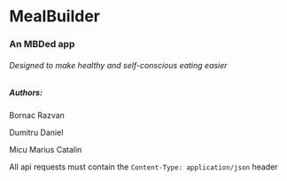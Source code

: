 # MealBuilder
### An MBDed app
###### Designed to make healthy and self-conscious eating easier
##### Authors:
Bornac Razvan

Dumitru Daniel

Micu Marius Catalin

All api requests must contain the `Content-Type: application/json` header